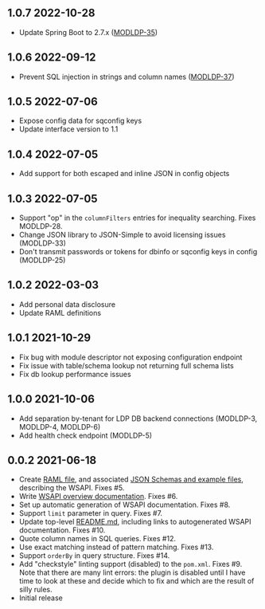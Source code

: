 ## 1.0.7 2022-10-28
* Update Spring Boot to 2.7.x ([MODLDP-35](https://issues.folio.org/browse/MODLDP-35))

## 1.0.6 2022-09-12
* Prevent SQL injection in strings and column names ([MODLDP-37](https://issues.folio.org/browse/MODLDP-37))

## 1.0.5 2022-07-06
* Expose config data for sqconfig keys
* Update interface version to 1.1

## 1.0.4 2022-07-05
* Add support for both escaped and inline JSON in config objects

## 1.0.3 2022-07-05
* Support "op" in the `columnFilters` entries for inequality searching. Fixes MODLDP-28.
* Change JSON library to JSON-Simple to avoid licensing issues (MODLDP-33)
* Don't transmit passwords or tokens for dbinfo or sqconfig keys in config (MODLDP-25)

## 1.0.2 2022-03-03
* Add personal data disclosure
* Update RAML definitions

## 1.0.1 2021-10-29
* Fix bug with module descriptor not exposing configuration endpoint
* Fix issue with table/schema lookup not returning full schema lists
* Fix db lookup performance issues

## 1.0.0 2021-10-06
* Add separation by-tenant for LDP DB backend connections (MODLDP-3, MODLDP-4, MODLDP-6)
* Add health check endpoint (MODLDP-5)

## 0.0.2 2021-06-18

* Create [RAML file](ramls/ldp.raml), and associated [JSON Schemas and example files](ramls), describing the WSAPI. Fixes #5.
* Write [WSAPI overview documentation](ramls/overview.md). Fixes #6.
* Set up automatic generation of WSAPI documentation. Fixes #8.
* Support `limit` parameter in query. Fixes #7.
* Update top-level [README.md](README.md), including links to autogenerated WSAPI documentation. Fixes #10.
* Quote column names in SQL queries. Fixes #12.
* Use exact matching instead of pattern matching. Fixes #13.
* Support `orderBy` in query structure. Fixes #14.
* Add "checkstyle" linting support (disabled) to the `pom.xml`. Fixes #9. Note that there are many lint errors: the plugin is disabled until I have time to look at these and decide which to fix and which are the result of silly rules.
* Initial release
 
